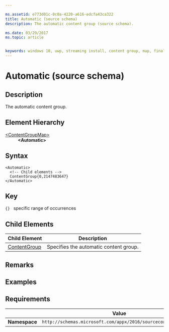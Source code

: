 ```yaml
---

ms.assetid: e773d01c-0c0a-4220-a616-edcfa43ca322 
title: Automatic (source schema)
description: The automatic content group (source schema).

ms.date: 03/29/2017
ms.topic: article


keywords: windows 10, uwp, streaming install, content group, map, final content group, automatic content group
---
```


# Automatic (source schema)

## Description
The automatic content group.

## Element Hierarchy
<dl>
<dt><a href="element-source-contentgroupmap.md">&lt;ContentGroupMap&gt;</a></dt>
<dd><b>&lt;Automatic&gt;</b></dd>
</dl>

## Syntax
```syntax
<Automatic>
  <!-- Child elements -->
  ContentGroup{0,2147483647}
</Automatic>
```

## Key
`{}`   specific range of occurrences

## Child Elements

| Child Element | Description |
|---------------|-------------|
| [ContentGroup](element-source-automatic-contentgroup.md) | Specifies the automatic content group. |

## Remarks

## Examples

## Requirements

|          | Value |
|----------|--------------|
| **Namespace** | `http://schemas.microsoft.com/appx/2016/sourcecontentgroupmap` |
